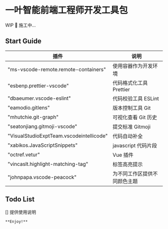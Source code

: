 # 一叶智能前端工程师开发工具包

WIP 🚧 施工中...

## Start Guide

| 插件                                     | 说明                         |
| ---------------------------------------- | ---------------------------- |
| "ms-vscode-remote.remote-containers"     | 使用容器作为开发环境         |
| "esbenp.prettier-vscode"                 | 代码格式化工具 Prettier      |
| "dbaeumer.vscode-eslint"                 | 代码校验工具 ESLint          |
| "eamodio.gitlens"                        | 版本控制工具 Git             |
| "mhutchie.git-graph"                     | 可视化查看 Git 历史          |
| "seatonjiang.gitmoji-vscode"             | 提交标准 Gitmoji             |
| "VisualStudioExptTeam.vscodeintellicode" | 代码自动补全                 |
| "xabikos.JavaScriptSnippets"             | javascript 代码片段          |
| "octref.vetur"                           | Vue 插件                     |
| "vincaslt.highlight-matching-tag"        | 标签高亮提示                 |
| "johnpapa.vscode-peacock"                | 为不同工作区提供不同颜色主题 |

## Todo List

[] 提供使用说明

```
**Enjoy!**
```
